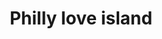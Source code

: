 ---
pid: MP20
title: Philly love island
location_transcription: Malcony Plaza
zipcode: '19140'
outside_phl: 
neighborhood: Hunting Park
age: '16'
age_range: 13-19
instagram: 
image_file_name: MP_20.jpg
proposal_transcription: Heart above water
topic: Brotherly Love,Philadelphia,Love
topic_summary: 0, 0, 0
type: Fountain
keywords_other: 
credit: Kris Gwzmcen
image_labels: 
twitter: 
facebook: 
permalink: "/monuments/mp20/"
layout: item-page
---